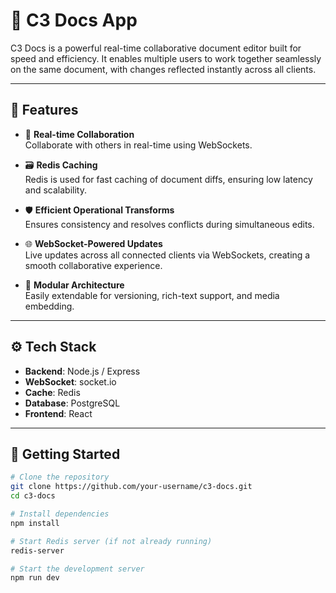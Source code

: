 # 📄 C3 Docs App

C3 Docs is a powerful real-time collaborative document editor built for speed and efficiency. It enables multiple users to work together seamlessly on the same document, with changes reflected instantly across all clients.

---

## 🚀 Features

- 🧠 **Real-time Collaboration**  
  Collaborate with others in real-time using WebSockets.

- 🗃️ **Redis Caching**  
  Redis is used for fast caching of  document diffs, ensuring low latency and scalability.

- 🛡️ **Efficient Operational Transforms**  
  Ensures consistency and resolves conflicts during simultaneous edits.

- 🌐 **WebSocket-Powered Updates**  
  Live updates across all connected clients via WebSockets, creating a smooth collaborative experience.

- 🧩 **Modular Architecture**  
  Easily extendable for versioning, rich-text support, and media embedding.

---

## ⚙️ Tech Stack

- **Backend**: Node.js / Express  
- **WebSocket**: socket.io  
- **Cache**: Redis  
- **Database**: PostgreSQL 
- **Frontend**: React 

---


## 🧪 Getting Started

```bash
# Clone the repository
git clone https://github.com/your-username/c3-docs.git
cd c3-docs

# Install dependencies
npm install

# Start Redis server (if not already running)
redis-server

# Start the development server
npm run dev
